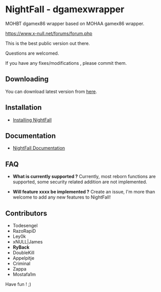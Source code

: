 

# NightFall - dgamexwrapper
MOHBT dgamex86 wrapper based on MOHAA gamex86 wrapper.

https://www.x-null.net/forums/forum.php

This is the best public version out there.

Questions are welcomed.

If you have any fixes/modifications , please commit them.

## Downloading
You can download latest version from [here](https://github.com/mohabhassan/dgamexwrapper/releases).

## Installation
 - [Installing NightFall](docs/installing.md)

## Documentation

 - [NightFall Documentation](docs/)

## FAQ

 - **What is currently supported ?**
 Currently, most reborn functions are supported, some security related addition are not implemented.
 
 - **Will feature xxxx be implemented ?**
 Create an issue, I'm more than welcome to add any new features to NightFall!
 
## Contributors
 - Todesengel
 - RazoRapiD
 - Ley0k
 - xNULL|James
 - **RyBack**
 - DoubleKill
 - Appelpitje
 - Criminal
 - Zappa
 - Mostafa1m

Have fun ! ;)

